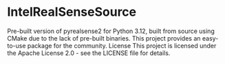 # IntelRealSenseSource
 Pre-built version of pyrealsense2 for Python 3.12, built from source using CMake due to the lack of pre-built binaries. This project provides an easy-to-use package for the community. License This project is licensed under the Apache License 2.0 - see the LICENSE file for details.
